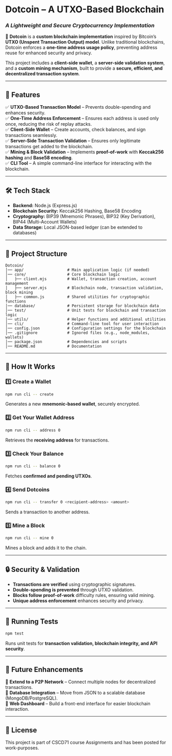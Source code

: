 # **Dotcoin – A UTXO-Based Blockchain**

### *A Lightweight and Secure Cryptocurrency Implementation*

🚀 **Dotcoin** is a **custom blockchain implementation** inspired by Bitcoin’s **UTXO (Unspent Transaction Output) model**. Unlike traditional blockchains, Dotcoin enforces a **one-time address usage policy**, preventing address reuse for enhanced security and privacy.

This project includes a **client-side wallet**, a **server-side validation system**, and a **custom mining mechanism**, built to provide a **secure, efficient, and decentralized transaction system**.

---

## **📌 Features**
✅ **UTXO-Based Transaction Model** – Prevents double-spending and enhances security.  
✅ **One-Time Address Enforcement** – Ensures each address is used only once, reducing the risk of replay attacks.  
✅ **Client-Side Wallet** – Create accounts, check balances, and sign transactions seamlessly.  
✅ **Server-Side Transaction Validation** – Ensures only legitimate transactions get added to the blockchain.  
✅ **Mining & Block Validation** – Implements **proof-of-work** with **Keccak256 hashing** and **Base58 encoding**.  
✅ **CLI Tool** – A simple command-line interface for interacting with the blockchain.  

---

## **🛠️ Tech Stack**
- **Backend:** Node.js (Express.js)  
- **Blockchain Security:** Keccak256 Hashing, Base58 Encoding  
- **Cryptography:** BIP39 (Mnemonic Phrases), BIP32 (Key Derivation), BIP44 (Multi-Account Wallets)  
- **Data Storage:** Local JSON-based ledger (can be extended to databases)  

---

## **📂 Project Structure**
```plaintext
Dotcoin/
│── app/                   # Main application logic (if needed)
│── core/                  # Core blockchain logic
│   ├── client.mjs         # Wallet, transaction creation, account management
│   ├── server.mjs         # Blockchain node, transaction validation, block mining
│   ├── common.js          # Shared utilities for cryptographic functions
│── database/              # Persistent storage for blockchain data
│── test/                  # Unit tests for blockchain and transaction logic
│── utils/                 # Helper functions and additional utilities
│── cli/                   # Command-line tool for user interaction
│── config.json            # Configuration settings for the blockchain
│── .gitignore             # Ignored files (e.g., node_modules, wallets)
│── package.json           # Dependencies and scripts
│── README.md              # Documentation
```

---

## **🚀 How It Works**
### **1️⃣ Create a Wallet**
```sh
npm run cli -- create
```
Generates a new **mnemonic-based wallet**, securely encrypted.

### **2️⃣ Get Your Wallet Address**
```sh
npm run cli -- address 0
```
Retrieves the **receiving address** for transactions.

### **3️⃣ Check Your Balance**
```sh
npm run cli -- balance 0
```
Fetches **confirmed and pending UTXOs**.

### **4️⃣ Send Dotcoins**
```sh
npm run cli -- transfer 0 <recipient-address> <amount>
```
Sends a transaction to another address.

### **5️⃣ Mine a Block**
```sh
npm run cli -- mine 0
```
Mines a block and adds it to the chain.

---

## **🔒 Security & Validation**
- **Transactions are verified** using cryptographic signatures.
- **Double-spending is prevented** through UTXO validation.
- **Blocks follow proof-of-work** difficulty rules, ensuring valid mining.
- **Unique address enforcement** enhances security and privacy.

---

## **🧪 Running Tests**
```sh
npm test
```
Runs unit tests for **transaction validation, blockchain integrity, and API security**.

---

## **📌 Future Enhancements**
🔹 **Extend to a P2P Network** – Connect multiple nodes for decentralized transactions.  
🔹 **Database Integration** – Move from JSON to a scalable database (MongoDB/PostgreSQL).  
🔹 **Web Dashboard** – Build a front-end interface for easier blockchain interaction.  

---

## **📜 License**
This project is part of CSCD71 course Assignments and has been posted for work-purposes.
